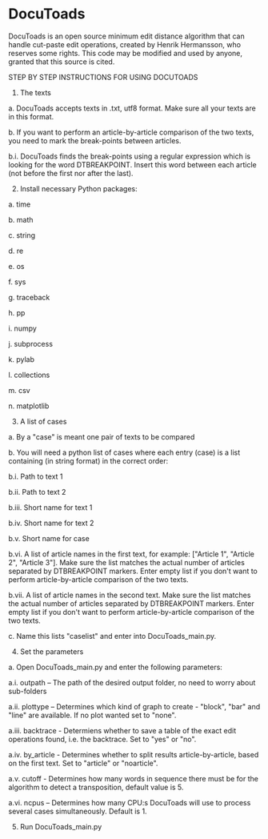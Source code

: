 # DocuToads

DocuToads is an open source minimum edit distance algorithm that can handle cut-paste edit operations, created by Henrik Hermansson, who reserves some rights. This code may be modified and used by anyone, granted that this source is cited.

STEP BY STEP INSTRUCTIONS FOR USING DOCUTOADS


1) The texts

a. DocuToads accepts texts in .txt, utf8 format. Make sure all your texts are in this format.

b. If you want to perform an article-by-article comparison of the two texts, you need to mark the break-points between articles.

b.i. DocuToads finds the break-points using a regular expression which is looking for the word DTBREAKPOINT. Insert this word between each article (not before the first nor after the last). 


2) Install necessary Python packages:

a. time

b. math

c. string

d. re

e. os

f. sys

g. traceback

h. pp

i. numpy

j. subprocess

k. pylab

l. collections

m. csv

n. matplotlib



3) A list of cases

a. By a "case" is meant one pair of texts to be compared

b. You will need a python list of cases where each entry (case) is a list containing (in string format) in the correct order:

b.i. Path to text 1

b.ii. Path to text 2

b.iii. Short name for text 1

b.iv. Short name for text 2

b.v. Short name for case

b.vi. A list of article names in the first text, for example: ["Article 1", "Article 2", "Article 3"]. Make sure the list matches the actual number of articles separated by DTBREAKPOINT markers. Enter empty list if you don't want to perform article-by-article comparison of the two texts.

b.vii. A list of article names in the second text. Make sure the list matches the actual number of articles separated by DTBREAKPOINT markers. Enter empty list if you don't want to perform article-by-article comparison of the two texts. 

c. Name this lists "caselist" and enter into DocuToads_main.py.



4) Set the parameters

a. Open DocuToads_main.py and enter the following parameters:

a.i. outpath – The path of the desired output folder, no need to worry about sub-folders

a.ii. plottype – Determines which kind of graph to create - "block", "bar" and "line" are available. If no plot wanted set to "none".

a.iii. backtrace - Determiens whether to save a table of the exact edit operations found, i.e. the backtrace. Set to "yes" or "no".

a.iv. by_article - Determines whether to split results article-by-article, based on the first text. Set to "article" or "noarticle".

a.v. cutoff - Determines how many words in sequence there must be for the algorithm to detect a transposition, default value is 5.

a.vi. ncpus – Determines how many CPU:s DocuToads will use to process several cases simultaneously. Default is 1.



5) Run DocuToads_main.py
